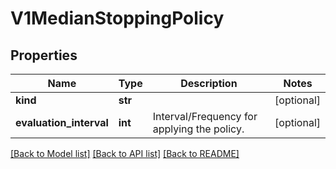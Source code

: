 # V1MedianStoppingPolicy

## Properties
Name | Type | Description | Notes
------------ | ------------- | ------------- | -------------
**kind** | **str** |  | [optional] 
**evaluation_interval** | **int** | Interval/Frequency for applying the policy. | [optional] 

[[Back to Model list]](../README.md#documentation-for-models) [[Back to API list]](../README.md#documentation-for-api-endpoints) [[Back to README]](../README.md)


